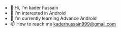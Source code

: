 - 👋 Hi, I’m kader hussain
- 👀 I’m interested in Android
- 🌱 I’m currently learning Advance Android
- 📫 How to reach me kaderhussain999@gmail.com

<!---
kaderhussain/kaderhussain is a ✨ special ✨ repository because its `README.md` (this file) appears on your GitHub profile.
You can click the Preview link to take a look at your changes.
--->
